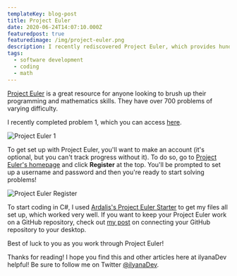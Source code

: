 ```yaml
---
templateKey: blog-post
title: Project Euler
date: 2020-06-24T14:07:10.000Z
featuredpost: true
featuredimage: /img/project-euler.png
description: I recently rediscovered Project Euler, which provides hundreds of excellent mathematics/coding problems.
tags:
  - software development
  - coding
  - math
---
```


[Project Euler](https://projecteuler.net/) is a great resource for anyone looking to brush up their programming and mathematics skills. They have over 700 problems of varying difficulty.

I recently completed problem 1, which you can access [here](https://projecteuler.net/problem=1).

![Project Euler 1](/img/project-euler-1.png "Project Euler 1")

To get set up with Project Euler, you'll want to make an account (it's optional, but you can't track progress without it). To do so, go to [Project Euler's homepage](https://projecteuler.net/) and click **Register** at the top. You'll be prompted to set up a username and password and then you're ready to start solving problems!

![Project Euler Register](/img/project-euler-register.png "Project Euler Register")

To start coding in C#, I used [Ardalis's Project Euler Starter](https://github.com/ardalis/EulerCSharpStarter) to get my files all set up, which worked very well. If you want to keep your Project Euler work on a GitHub repository, check out [my post](https://ilyana.dev/blog/2020-06-24-connecting-github/) on connecting your GitHub repository to your desktop.

Best of luck to you as you work through Project Euler!

Thanks for reading! I hope you find this and other articles here at ilyanaDev helpful! Be sure to follow me on Twitter [@ilyanaDev](https://twitter.com/ilyanaDev).
